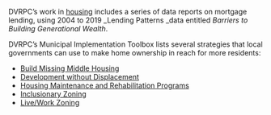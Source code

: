 DVRPC’s work in [housing](https://www.dvrpc.org/housing/) includes a series of data reports on mortgage lending, using 2004 to 2019 _Lending Patterns _data entitled _Barriers to Building Generational Wealth_.

DVRPC’s Municipal Implementation Toolbox lists several strategies that local governments can use to make home ownership in reach for more residents:

* [Build Missing Middle Housing](https://www.dvrpc.org/Plan/MIT/buildmissingmiddlehousing)
* [Development without Displacement](https://www.dvrpc.org/Plan/MIT/developmentwithoutdisplacement)
* [Housing Maintenance and Rehabilitation Programs](https://www.dvrpc.org/Plan/MIT/housingmaintenanceandrehabilitationprograms)
* [Inclusionary Zoning](https://www.dvrpc.org/Plan/MIT/inclusionaryzoning)
* [Live/Work Zoning](https://www.dvrpc.org/Plan/MIT/liveworkzoning)